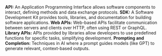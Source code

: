 **API:**
        An Application Programming Interface allows software components to interact, defining methods and data exchange protocols.
**SDK:**
        A Software Development Kit provides tools, libraries, and documentation for building software applications.
**Web APIs:**
        Web-based APIs facilitate communication between servers and clients over HTTP, often using REST or GraphQL.
**Library APIs:**
        APIs provided by libraries allow developers to use predefined functions for specific tasks, simplifying development.
**Prompting and Completion:**
        Techniques in AI where a prompt guides models (like GPT) to generate relevant, context-based outputs.
